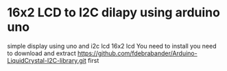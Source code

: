 # 16x2 LCD to I2C dilapy using arduino uno
simple display using uno and i2c lcd 16x2 lcd
You need to install you need to download and extract https://github.com/fdebrabander/Arduino-LiquidCrystal-I2C-library.git first
